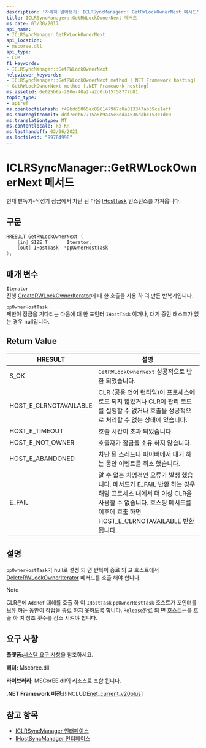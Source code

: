 ```yaml
---
description: '자세히 알아보기: ICLRSyncManager:: GetRWLockOwnerNext 메서드'
title: ICLRSyncManager::GetRWLockOwnerNext 메서드
ms.date: 03/30/2017
api_name:
- ICLRSyncManager.GetRWLockOwnerNext
api_location:
- mscoree.dll
api_type:
- COM
f1_keywords:
- ICLRSyncManager::GetRWLockOwnerNext
helpviewer_keywords:
- ICLRSyncManager::GetRWLockOwnerNext method [.NET Framework hosting]
- GetRWLockOwnerNext method [.NET Framework hosting]
ms.assetid: 0e025b6a-280e-40a2-a2d0-b15f58777b81
topic_type:
- apiref
ms.openlocfilehash: f49bdd5065ac896147967c0a013347ab39ce1eff
ms.sourcegitcommit: ddf7edb67715a5b9a45e3dd44536dabc153c1de0
ms.translationtype: MT
ms.contentlocale: ko-KR
ms.lasthandoff: 02/06/2021
ms.locfileid: "99784998"
---
```

# <a name="iclrsyncmanagergetrwlockownernext-method"></a>ICLRSyncManager::GetRWLockOwnerNext 메서드

현재 판독기-작성기 잠금에서 차단 된 다음 [IHostTask](ihosttask-interface.md) 인스턴스를 가져옵니다.  
  
## <a name="syntax"></a>구문  
  
```cpp
HRESULT GetRWLockOwnerNext (  
    [in] SIZE_T       Iterator,  
    [out] IHostTask  *ppOwnerHostTask  
);  
```  
  
## <a name="parameters"></a>매개 변수  

 `Iterator`  
 진행 [CreateRWLockOwnerIterator](iclrsyncmanager-createrwlockowneriterator-method.md)에 대 한 호출을 사용 하 여 만든 반복기입니다.  
  
 `ppOwnerHostTask`  
 제한이 잠금을 기다리는 다음에 대 한 포인터 `IHostTask` 이거나, 대기 중인 태스크가 없는 경우 null입니다.  
  
## <a name="return-value"></a>Return Value  
  
|HRESULT|설명|  
|-------------|-----------------|  
|S_OK|`GetRWLockOwnerNext` 성공적으로 반환 되었습니다.|  
|HOST_E_CLRNOTAVAILABLE|CLR (공용 언어 런타임)이 프로세스에 로드 되지 않았거나 CLR이 관리 코드를 실행할 수 없거나 호출을 성공적으로 처리할 수 없는 상태에 있습니다.|  
|HOST_E_TIMEOUT|호출 시간이 초과 되었습니다.|  
|HOST_E_NOT_OWNER|호출자가 잠금을 소유 하지 않습니다.|  
|HOST_E_ABANDONED|차단 된 스레드나 파이버에서 대기 하는 동안 이벤트를 취소 했습니다.|  
|E_FAIL|알 수 없는 치명적인 오류가 발생 했습니다. 메서드가 E_FAIL 반환 하는 경우 해당 프로세스 내에서 더 이상 CLR을 사용할 수 없습니다. 호스팅 메서드를 이후에 호출 하면 HOST_E_CLRNOTAVAILABLE 반환 됩니다.|  
  
## <a name="remarks"></a>설명  

 `ppOwnerHostTask`가 null로 설정 되 면 반복이 종료 되 고 호스트에서 [DeleteRWLockOwnerIterator](iclrsyncmanager-deleterwlockowneriterator-method.md) 메서드를 호출 해야 합니다.  
  
> [!NOTE]
> CLR은에 `AddRef` 대해를 호출 하 여 `IHostTask` `ppOwnerHostTask` 호스트가 포인터를 보유 하는 동안이 작업을 종료 하지 못하도록 합니다. `Release`완료 되 면 호스트는를 호출 하 여 참조 횟수를 감소 시켜야 합니다.  
  
## <a name="requirements"></a>요구 사항  

 **플랫폼:**[시스템 요구 사항](../../get-started/system-requirements.md)을 참조하세요.  
  
 **헤더:** Mscoree.dll  
  
 **라이브러리:** MSCorEE.dll의 리소스로 포함 됩니다.  
  
 **.NET Framework 버전:**[!INCLUDE[net_current_v20plus](../../../../includes/net-current-v20plus-md.md)]  
  
## <a name="see-also"></a>참고 항목

- [ICLRSyncManager 인터페이스](iclrsyncmanager-interface.md)
- [IHostSyncManager 인터페이스](ihostsyncmanager-interface.md)
